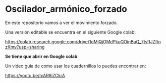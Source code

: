 # Oscilador_armónico_forzado
En este repositorio vamos a ver el movimiento forzado.

Una versión editable se encuentra en el siguiente Google colab:

https://colab.research.google.com/drive/1oMjQjOMdPkuQOinBaQ_7tsRJZftnzKmv?usp=sharing

**Se tiene que abrir en Google colab**

Un video guía de como usar los cuadernillos lo puedes encontrar en:

https://youtu.be/IxAR8lZCkrA
